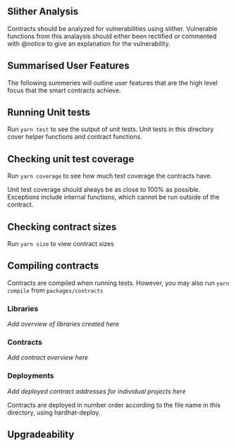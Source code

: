 ## Slither Analysis

Contracts should be analyzed for vulnerabilities using slither. Vulnerable functions from this analaysis should either been rectified or commented with @notice to give an explanation for the vulnerability.

## Summarised User Features

The following summeries will outline user features that are the high level focus that the smart contracts achieve.

## Running Unit tests

Run `yarn test` to see the output of unit tests.
Unit tests in this directory cover helper functions and contract functions.

## Checking unit test coverage

Run `yarn coverage` to see how much test coverage the contracts have.

Unit test coverage should always be as close to 100% as possible. Exceptions include internal functions, which cannot be run outside of the contract.

## Checking contract sizes

Run `yarn size` to view contract sizes

## Compiling contracts

Contracts are compiled when running tests. However, you may also run `yarn compile` from `packages/contracts`

### Libraries

_Add overview of libraries created here_

### Contracts

_Add contract overview here_

### Deployments

_Add deployed contract addresses for individual projects here_

Contracts are deployed in number order according to the file name in this directory, using hardhat-deploy.

## Upgradeability

